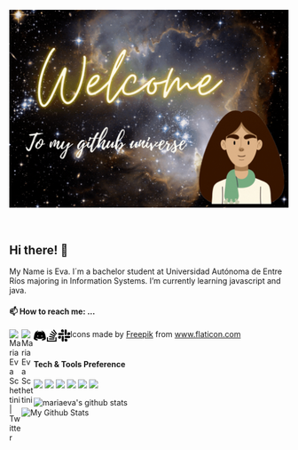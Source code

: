 <p align="center">
  <img src="https://github.com/mariaevaschettini/mariaevaschettini/blob/main/Welcome.gif" width="700">
</p>
<br/>

## Hi there! 👋

My Name is Eva. I´m a bachelor student at Universidad Autónoma de Entre Ríos majoring in Information Systems. I’m currently learning javascript and java. 

#### 📫 How to reach me: ...

<a href="https://twitter.com/Maru29059301">
  <img align="left" alt="Maria Eva Schettini | Twitter" width="22px" src="https://cdn.jsdelivr.net/npm/simple-icons@v3/icons/twitter.svg" />
</a>
<a href="https://www.linkedin.com/in/mariaevaschettini/">
  <img align="left" alt="Maria Eva Schettini" width="22px" src="https://cdn.jsdelivr.net/npm/simple-icons@v3/icons/linkedin.svg" />
</a>
<a href="https://discord.com/channels/@me">
  <img align="left" alt="Maria Eva Schettini" width="22px" src="https://github.com/mariaevaschettini/mariaevaschettini/blob/main/discord.png" />
</a>
<a href="https://stackoverflow.com/users/16155007/eva-schettini">
  <img align="left" alt="Maria Eva Schettini" width="22px" src="https://github.com/mariaevaschettini/mariaevaschettini/blob/main/stack-overflow.png" />
</a>
<a href="https://app.slack.com/client/T029UEDAPV2/slack-connect">
  <img align="left" alt="Maria Eva Schettini" width="22px" src="https://github.com/mariaevaschettini/mariaevaschettini/blob/main/slack.png" />
</a>
<div>Icons made by <a href="https://www.freepik.com" title="Freepik">Freepik</a> from <a href="https://www.flaticon.com/" title="Flaticon">www.flaticon.com</a></div>
<br />

#### Tech & Tools Preference

<img src = "https://img.shields.io/badge/-HTML5-E34F26?style=flat&logo=html5&logoColor=white"> <img src = "https://img.shields.io/badge/-CSS3-1572B6?style=flat&logo=css3&logoColor=white">
<img src="https://img.shields.io/badge/-JavaScript-eed718?style=flat&logo=javascript&logoColor=white">
<img src="http://img.shields.io/badge/-Git-F1502F?style=flat&logo=git&logoColor=white">
<img src="http://img.shields.io/badge/-Github-000000?style=flat&logo=github&logoColor=white">
<img src="http://img.shields.io/badge/-VS%20Code-007ACC?style=flat&logo=visual%20studio%20code&logoColor=white"> 

![mariaeva's github stats](https://github-readme-stats.vercel.app/api?username=mariaevaschettini&show_icons=true&theme=radical)
<br />
<img align="center" src="https://github-readme-stats.vercel.app/api?username=mariaevaschettini&&show_icons=true&theme=radical&count_private=true&include_all_commits=true" alt="My Github Stats">
</p>

